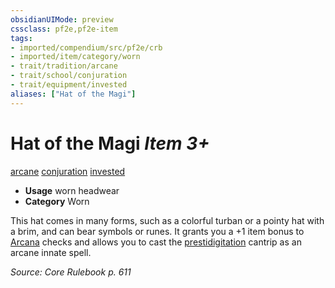 ```yaml
---
obsidianUIMode: preview
cssclass: pf2e,pf2e-item
tags:
- imported/compendium/src/pf2e/crb
- imported/item/category/worn
- trait/tradition/arcane
- trait/school/conjuration
- trait/equipment/invested
aliases: ["Hat of the Magi"]
---
```

# Hat of the Magi *Item 3+*  
[arcane](arcane.md)  [conjuration](conjuration.md)  [invested](invested.md)  

- **Usage** worn headwear
- **Category** Worn

This hat comes in many forms, such as a colorful turban or a pointy hat with a brim, and can bear symbols or runes. It grants you a +1 item bonus to [Arcana](../../skills.md#Arcana) checks and allows you to cast the [prestidigitation](../../spells/prestidigitation.md) cantrip as an arcane innate spell.

*Source: Core Rulebook p. 611*